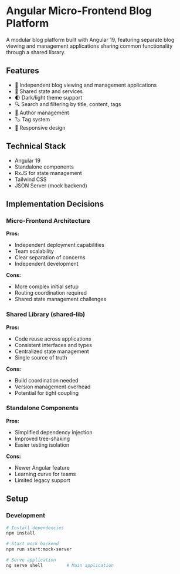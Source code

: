 # Angular Micro-Frontend Blog Platform

A modular blog platform built with Angular 19, featuring separate blog viewing and management applications sharing common functionality through a shared library.

## Features

- 🏰 Independent blog viewing and management applications
- 🔄 Shared state and services
- 🌓 Dark/light theme support
- 🔍 Search and filtering by title, content, tags
- 👥 Author management
- 🏷️ Tag system
- 📱 Responsive design

## Technical Stack

- Angular 19
- Standalone components
- RxJS for state management
- Tailwind CSS
- JSON Server (mock backend)

## Implementation Decisions

### Micro-Frontend Architecture

**Pros:**

- Independent deployment capabilities
- Team scalability
- Clear separation of concerns
- Independent development

**Cons:**

- More complex initial setup
- Routing coordination required
- Shared state management challenges

### Shared Library (shared-lib)

**Pros:**

- Code reuse across applications
- Consistent interfaces and types
- Centralized state management
- Single source of truth

**Cons:**

- Build coordination needed
- Version management overhead
- Potential for tight coupling

### Standalone Components

**Pros:**

- Simplified dependency injection
- Improved tree-shaking
- Easier testing isolation

**Cons:**

- Newer Angular feature
- Learning curve for teams
- Limited legacy support

## Setup

### Development

```bash
# Install dependencies
npm install

# Start mock backend
npm run start:mock-server

# Serve application
ng serve shell         # Main application
```
